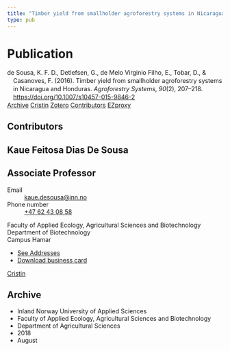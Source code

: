 ```yaml
---
title: "Timber yield from smallholder agroforestry systems in Nicaragua and Honduras"
type: pub
---
```

<h1>Publication</h1>
<article id="csl-bib-container-Z3HJJDGF" class="csl-bib-container">
  <div class="csl-bib-body" style="line-height: 1.35; padding-left: 1em; text-indent:-1em;">
  <div class="csl-entry">de Sousa, K. F. D., Detlefsen, G., de Melo Virginio Filho, E., Tobar, D., &amp; Casanoves, F. (2016). Timber yield from smallholder agroforestry systems in Nicaragua and Honduras. <i>Agroforestry Systems</i>, <i>90</i>(2), 207&#x2013;218. <a href="https://doi.org/10.1007/s10457-015-9846-2">https://doi.org/10.1007/s10457-015-9846-2</a></div>
</div>
  <div class="csl-bib-buttons">
    <a href="#taxonomy-article-Z3HJJDGF" class="csl-bib-button">Archive</a>
    <a href="https://app.cristin.no/results/show.jsf?id=1603669" alt="Cristin URL" class="csl-bib-button">Cristin</a>
    <a href="http://zotero.org/groups/5022929/items/Z3HJJDGF" alt="Zotero URL" class="csl-bib-button">Zotero</a>
    <a href="#contributors-article-Z3HJJDGF" class="csl-bib-button">Contributors</a>
    <a href="http://ezproxy.inn.no/login?url=https://doi.org/10.1007/s10457-015-9846-2" class="csl-bib-button">EZproxy</a>
  </div>
  <div id="csl-bib-meta-container-Z3HJJDGF"></div>
</article>
<div id="csl-bib-meta-Z3HJJDGF" class="csl-bib-meta">
  <article id="contributors-article-Z3HJJDGF" class="contributors-article">
    <h1>Contributors</h1>
    <div class="personas">
<div class="vrtx-hinn-person-card">
<div class="photo">
<i class="lar la-user-circle missing-person"></i>
</div>
<div class="info">
<hgroup><h1>Kaue Feitosa Dias De Sousa</h1>
<h2>Associate Professor</h2>
</hgroup><dl>
<dt>Email</dt>
<dd>
<a href="mailto:kaue.desousa@inn.no">kaue.desousa@inn.no</a>
</dd>
<dt>Phone number</dt>
<dd><a href="tel:+4762430858">
+47 62 43 08 58
</a></dd>
</dl>
<p>
Faculty of Applied Ecology, Agricultural Sciences and Biotechnology<br>
Department of Biotechnology<br>
Campus Hamar
</p>
<ul class="vrtx-hinn-links">
<li><a href="https://www.inn.no/english/find-an-employee/kaue-desousa.html#vrtx-hinn-addresses">See Addresses</a></li>
<li><a href="https://www.inn.no/english/find-an-employee/kaue-desousa.html?vrtx=vcf">Download business card</a></li>
</ul>
</div>
</div>
<a href="https://app.cristin.no/persons/show.jsf?id=994113" alt="Cristin URL" class="personas-cristin">Cristin</a>
</div>
  </article>
  <article id="taxonomy-article-Z3HJJDGF" class="taxonomy-article">
    <h1>Archive</h1>
    <ul>
      <li>Inland Norway University of Applied Sciences</li>
      <li>Faculty of Applied Ecology, Agricultural Sciences and Biotechnology</li>
      <li>Department of Agricultural Sciences</li>
      <li>2018</li>
      <li>August</li>
    </ul>
  </article>
</div>
